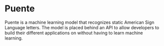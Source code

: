 # Puente

Puente is a machine learning model that recognizes static American Sign Language letters. The model is placed behind an API to allow developers to build their different applications on without having to learn machine learning. 
